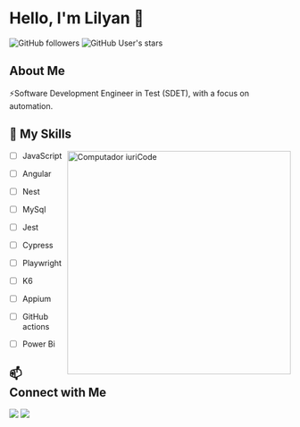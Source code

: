 # Hello, I'm Lilyan 👋

![GitHub followers](https://img.shields.io/github/followers/LilyanGuedes?style=social) ![GitHub User's stars](https://img.shields.io/github/stars/LilyanGuedes?style=social)

## About Me

⚡Software Development Engineer in Test (SDET), with a focus on automation.

## 🦄 My Skills

<img src="https://raw.githubusercontent.com/MicaelliMedeiros/micaellimedeiros/master/image/computer-illustration.png" min-width="400px" max-width="400px" width="400px" align="right" alt="Computador iuriCode">

  - [ ] JavaScript
  - [ ] Angular
  - [ ] Nest
  - [ ] MySql
  - [ ] Jest
  - [ ] Cypress
  - [ ] Playwright
  - [ ] K6
  - [ ] Appium
  - [ ] GitHub actions
  - [ ] Power Bi


## 📫 Connect with Me

<p align="left">
  <a href="" alt="Gmail">
  <img src="https://img.shields.io/badge/-Gmail-FF0000?style=flat-square&labelColor=FF0000&logo=gmail&logoColor=white&link=LINK-DO-SEU-EMAIL" /></a>

  <a href="https://www.linkedin.com/in/lilyan-guedes/" alt="Linkedin">
  <img src="https://img.shields.io/badge/-Linkedin-0e76a8?style=flat-square&logo=Linkedin&logoColor=white&link=LINK-DO-SEU-LINKEDIN" /></a>
</p>  
